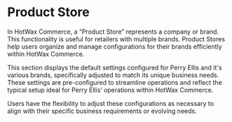 # Product Store 

In HotWax Commerce, a “Product Store” represents a company or brand. This functionality is useful for retailers with multiple brands. Product Stores help users organize and manage configurations for their brands efficiently within HotWax Commerce.  

This section displays the default settings configured for Perry Ellis and it's various brands, specifically adjusted to match its unique business needs. These settings are pre-configured to streamline operations and reflect the typical setup ideal for Perry Ellis’ operations within HotWax Commerce.  

Users have the flexibility to adjust these configurations as necessary to align with their specific business requirements or evolving needs. 

